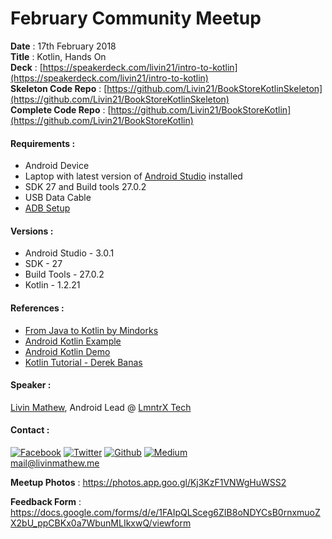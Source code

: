 # February Community Meetup

**Date**         : 17th February 2018    
**Title**        : Kotlin, Hands On      
**Deck**         : [https://speakerdeck.com/livin21/intro-to-kotlin](https://speakerdeck.com/livin21/intro-to-kotlin)  
**Skeleton Code Repo** : [https://github.com/Livin21/BookStoreKotlinSkeleton](https://github.com/Livin21/BookStoreKotlinSkeleton)    
**Complete Code Repo** : [https://github.com/Livin21/BookStoreKotlin](https://github.com/Livin21/BookStoreKotlin) 

#### Requirements : ####
* Android Device 
* Laptop with latest version of [Android Studio][android-studio-link] installed
* SDK 27 and Build tools 27.0.2
* USB Data Cable
* [ADB Setup][adb-link]

#### Versions : ####
* Android Studio - 3.0.1
* SDK - 27
* Build Tools - 27.0.2
* Kotlin - 1.2.21

#### References : ####    
* [From Java to Kotlin by Mindorks](https://github.com/MindorksOpenSource/from-java-to-kotlin)
* [Android Kotlin Example](https://github.com/irontec/android-kotlin-samples)
* [Android Kotlin Demo](https://github.com/yodle/android-kotlin-demo)
* [Kotlin Tutorial - Derek Banas](https://www.youtube.com/watch?v=H_oGi8uuDpA)


#### Speaker : ####  
[Livin Mathew][github-link], Android Lead @ [LmntrX Tech][lmntrx-link] 
        
#### Contact : ####   
[![Facebook][facebook-logo]][facebook-link] [![Twitter][twitter-logo]][twitter-link] [![Github][github-logo]][github-link] [![Medium][medium-logo]][medium-link] <br /> mail@livinmathew.me

[//]: # (References)
[facebook-logo]: https://image.ibb.co/f9chfn/facebook.png "facebook.com/livin21"
[medium-logo]: https://image.ibb.co/dq55i7/medium_1.png "medium.com/@livinmathew"
[github-logo]: https://image.ibb.co/dgSUAn/github_logo_1.png "github.com/livin21"
[twitter-logo]: https://image.ibb.co/dRhbO7/twitter.png "twitter.com/Livin_Mathew"
[profile-image]: https://image.ibb.co/m6UFi7/photo_2018_02_15_23_40_47.jpg "The Code Guy ;)"

[github-link]: https://github.com/Livin21
[lmntrx-link]: https://www.lmntrx.com
[facebook-link]: https://www.facebook.com/livin21
[twitter-link]: https://twitter.com/Livin_Mathew
[medium-link]: https://medium.com/@livinmathew
[android-studio-link]: https://developer.android.com/studio/index.html
[adb-link]: https://developer.android.com/studio/run/device.html


**Meetup Photos** : https://photos.app.goo.gl/Kj3KzF1VNWgHuWSS2

**Feedback Form** : https://docs.google.com/forms/d/e/1FAIpQLSceg6ZIB8oNDYCsB0rnxmuoZX2bU_ppCBKx0a7WbunMLIkxwQ/viewform

